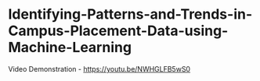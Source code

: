 # Identifying-Patterns-and-Trends-in-Campus-Placement-Data-using-Machine-Learning
Video Demonstration - https://youtu.be/NWHGLFB5wS0
